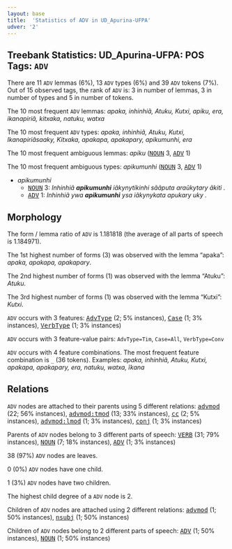 ```yaml
---
layout: base
title:  'Statistics of ADV in UD_Apurina-UFPA'
udver: '2'
---
```


## Treebank Statistics: UD_Apurina-UFPA: POS Tags: `ADV`

There are 11 `ADV` lemmas (6%), 13 `ADV` types (6%) and 39 `ADV` tokens (7%).
Out of 15 observed tags, the rank of `ADV` is: 3 in number of lemmas, 3 in number of types and 5 in number of tokens.

The 10 most frequent `ADV` lemmas: <em>apaka, inhinhiã, Atuku, Kutxi, apiku, era, ikanapiriã, kitxaka, natuku, watxa</em>

The 10 most frequent `ADV` types:  <em>apaka, inhinhiã, Atuku, Kutxi, Ikanapiriãsaaky, Kitxaka, apakapa, apakapary, apikumunhi, era</em>

The 10 most frequent ambiguous lemmas: <em>apiku</em> (<tt><a href="apu_ufpa-pos-NOUN.html">NOUN</a></tt> 3, <tt><a href="apu_ufpa-pos-ADV.html">ADV</a></tt> 1)

The 10 most frequent ambiguous types:  <em>apikumunhi</em> (<tt><a href="apu_ufpa-pos-NOUN.html">NOUN</a></tt> 3, <tt><a href="apu_ufpa-pos-ADV.html">ADV</a></tt> 1)


* <em>apikumunhi</em>
  * <tt><a href="apu_ufpa-pos-NOUN.html">NOUN</a></tt> 3: <em>Inhinhiã <b>apikumunhi</b> iãkynytikinhi sããputa araũkytary ãkiti .</em>
  * <tt><a href="apu_ufpa-pos-ADV.html">ADV</a></tt> 1: <em>Inhinhiã ywa <b>apikumunhi</b> ysa iãkynykata apukary uky .</em>

## Morphology

The form / lemma ratio of `ADV` is 1.181818 (the average of all parts of speech is 1.184971).

The 1st highest number of forms (3) was observed with the lemma “apaka”: <em>apaka, apakapa, apakapary</em>.

The 2nd highest number of forms (1) was observed with the lemma “Atuku”: <em>Atuku</em>.

The 3rd highest number of forms (1) was observed with the lemma “Kutxi”: <em>Kutxi</em>.

`ADV` occurs with 3 features: <tt><a href="apu_ufpa-feat-AdvType.html">AdvType</a></tt> (2; 5% instances), <tt><a href="apu_ufpa-feat-Case.html">Case</a></tt> (1; 3% instances), <tt><a href="apu_ufpa-feat-VerbType.html">VerbType</a></tt> (1; 3% instances)

`ADV` occurs with 3 feature-value pairs: `AdvType=Tim`, `Case=All`, `VerbType=Conv`

`ADV` occurs with 4 feature combinations.
The most frequent feature combination is `_` (36 tokens).
Examples: <em>apaka, inhinhiã, Atuku, Kutxi, apakapa, apakapary, era, natuku, watxa, ĩkana</em>


## Relations

`ADV` nodes are attached to their parents using 5 different relations: <tt><a href="apu_ufpa-dep-advmod.html">advmod</a></tt> (22; 56% instances), <tt><a href="apu_ufpa-dep-advmod-tmod.html">advmod:tmod</a></tt> (13; 33% instances), <tt><a href="apu_ufpa-dep-cc.html">cc</a></tt> (2; 5% instances), <tt><a href="apu_ufpa-dep-advmod-lmod.html">advmod:lmod</a></tt> (1; 3% instances), <tt><a href="apu_ufpa-dep-conj.html">conj</a></tt> (1; 3% instances)

Parents of `ADV` nodes belong to 3 different parts of speech: <tt><a href="apu_ufpa-pos-VERB.html">VERB</a></tt> (31; 79% instances), <tt><a href="apu_ufpa-pos-NOUN.html">NOUN</a></tt> (7; 18% instances), <tt><a href="apu_ufpa-pos-ADV.html">ADV</a></tt> (1; 3% instances)

38 (97%) `ADV` nodes are leaves.

0 (0%) `ADV` nodes have one child.

1 (3%) `ADV` nodes have two children.

The highest child degree of a `ADV` node is 2.

Children of `ADV` nodes are attached using 2 different relations: <tt><a href="apu_ufpa-dep-advmod.html">advmod</a></tt> (1; 50% instances), <tt><a href="apu_ufpa-dep-nsubj.html">nsubj</a></tt> (1; 50% instances)

Children of `ADV` nodes belong to 2 different parts of speech: <tt><a href="apu_ufpa-pos-ADV.html">ADV</a></tt> (1; 50% instances), <tt><a href="apu_ufpa-pos-NOUN.html">NOUN</a></tt> (1; 50% instances)

